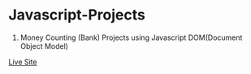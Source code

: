 # Javascript-Projects

1. Money Counting (Bank) Projects using Javascript DOM(Document Object Model)

[Live Site](https://money-counting.netlify.app/)